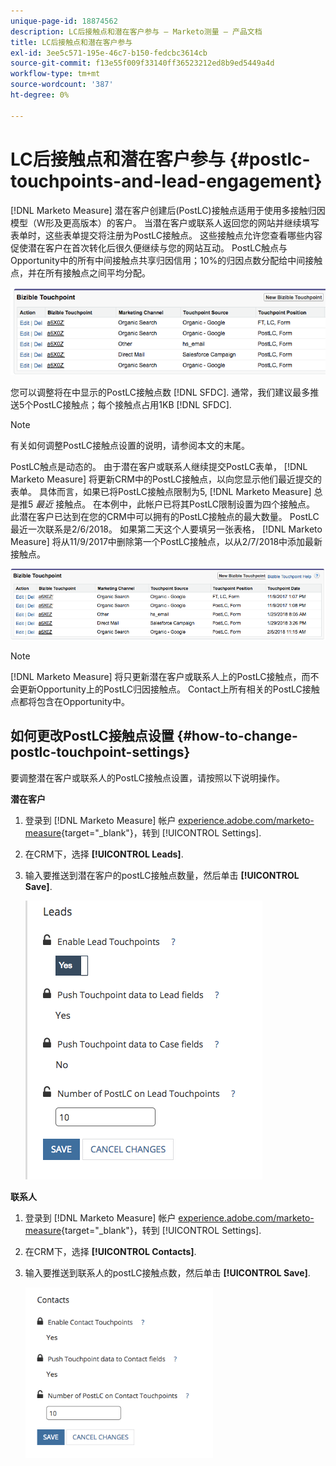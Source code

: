 ```yaml
---
unique-page-id: 18874562
description: LC后接触点和潜在客户参与 — Marketo测量 — 产品文档
title: LC后接触点和潜在客户参与
exl-id: 3ee5c571-195e-46c7-b150-fedcbc3614cb
source-git-commit: f13e55f009f33140ff36523212ed8b9ed5449a4d
workflow-type: tm+mt
source-wordcount: '387'
ht-degree: 0%

---
```


# LC后接触点和潜在客户参与 {#postlc-touchpoints-and-lead-engagement}

[!DNL Marketo Measure] 潜在客户创建后(PostLC)接触点适用于使用多接触归因模型（W形及更高版本）的客户。 当潜在客户或联系人返回您的网站并继续填写表单时，这些表单提交将注册为PostLC接触点。 这些接触点允许您查看哪些内容促使潜在客户在首次转化后很久便继续与您的网站互动。 PostLC触点与Opportunity中的所有中间接触点共享归因信用；10%的归因点数分配给中间接触点，并在所有接触点之间平均分配。

![](assets/1.png)

您可以调整将在中显示的PostLC接触点数 [!DNL SFDC]. 通常，我们建议最多推送5个PostLC接触点；每个接触点占用1KB [!DNL SFDC].

>[!NOTE]
>
>有关如何调整PostLC接触点设置的说明，请参阅本文的末尾。

PostLC触点是动态的。 由于潜在客户或联系人继续提交PostLC表单， [!DNL Marketo Measure] 将更新CRM中的PostLC接触点，以向您显示他们最近提交的表单。 具体而言，如果已将PostLC接触点限制为5, [!DNL Marketo Measure] 总是推5 _最近_ 接触点。  在本例中，此帐户已将其PostLC限制设置为四个接触点。 此潜在客户已达到在您的CRM中可以拥有的PostLC接触点的最大数量。 PostLC最近一次联系是2/6/2018。 如果第二天这个人要填另一张表格， [!DNL Marketo Measure] 将从11/9/2017中删除第一个PostLC接触点，以从2/7/2018中添加最新接触点。

![](assets/2.png)

>[!NOTE]
>
>[!DNL Marketo Measure] 将只更新潜在客户或联系人上的PostLC接触点，而不会更新Opportunity上的PostLC归因接触点。 Contact上所有相关的PostLC接触点都将包含在Opportunity中。

## 如何更改PostLC接触点设置 {#how-to-change-postlc-touchpoint-settings}

要调整潜在客户或联系人的PostLC接触点设置，请按照以下说明操作。

**潜在客户**

1. 登录到 [!DNL Marketo Measure] 帐户 [experience.adobe.com/marketo-measure](https://experience.adobe.com/marketo-measure){target=&quot;_blank&quot;}，转到 [!UICONTROL Settings].

1. 在CRM下，选择 **[!UICONTROL Leads]**.

1. 输入要推送到潜在客户的postLC接触点数量，然后单击 **[!UICONTROL Save]**.

   ![](assets/3.png)

**联系人**

1. 登录到 [!DNL Marketo Measure] 帐户 [experience.adobe.com/marketo-measure](https://experience.adobe.com/marketo-measure){target=&quot;_blank&quot;}，转到 [!UICONTROL Settings].

1. 在CRM下，选择 **[!UICONTROL Contacts]**.

1. 输入要推送到联系人的postLC接触点数，然后单击 **[!UICONTROL Save]**.

   ![](assets/4.png)
